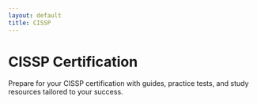 ```yaml
---
layout: default
title: CISSP
---
```


# CISSP Certification

Prepare for your CISSP certification with guides, practice tests, and study resources tailored to your success.

